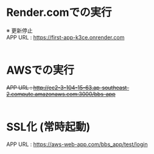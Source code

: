 # Render.comでの実行
※ 更新停止<br>
APP URL : https://first-app-k3ce.onrender.com
<br><br>
# AWSでの実行
~~APP URL : http://ec2-3-104-15-63.ap-southeast-2.compute.amazonaws.com:3000/bbs-app~~
<br><br>
# SSL化 (常時起動)
APP URL : https://aws-web-app.com/bbs_app/test/login
